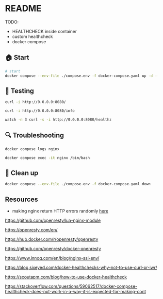 # README

TODO:

* HEALTHCHECK inside container
* custom healthcheck 
* docker compose

## 🏠 Start

```sh
# start 
docker compose --env-file ./compose.env -f docker-compose.yaml up -d --force-recreate
```

## 🧪 Testing

```sh
curl -i http://0.0.0.0:8080/

curl -i http://0.0.0.0:8080/info  

watch -n 3 curl -s -i http://0.0.0.0:8080/healthz   
```

## 🔍 Troubleshooting

```sh
docker compose logs nginx   

docker compose exec -it nginx /bin/bash   
```

## 🧼 Clean up

```sh
docker compose --env-file ./compose.env -f docker-compose.yaml down      
```

## Resources

* making nginx return HTTP errors randomly [here](https://adamo.wordpress.com/2021/04/21/making-nginx-return-http-errors-randomly/)

https://github.com/openresty/lua-nginx-module

https://openresty.com/en/

https://hub.docker.com/r/openresty/openresty

https://github.com/openresty/docker-openresty

https://www.innoq.com/en/blog/nginx-ssi-env/

https://blog.sixeyed.com/docker-healthchecks-why-not-to-use-curl-or-iwr/

https://scoutapm.com/blog/how-to-use-docker-healthcheck

https://stackoverflow.com/questions/59062517/docker-compose-healthcheck-does-not-work-in-a-way-it-is-expected-for-making-cont